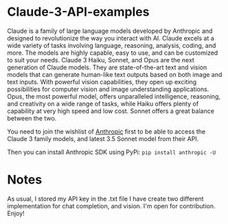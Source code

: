 # Claude-3-API-examples
Claude is a family of large language models developed by Anthropic and designed to revolutionize the way you interact with AI. Claude excels at a wide variety of tasks involving language, reasoning, analysis, coding, and more. The models are highly capable, easy to use, and can be customized to suit your needs.
Claude 3 Haiku, Sonnet, and Opus are the next generation of Claude models. They are state-of-the-art text and vision models that can generate human-like text outputs based on both image and text inputs. With powerful vision capabilities, they open up exciting possibilities for computer vision and image understanding applications. Opus, the most powerful model, offers unparalleled intelligence, reasoning, and creativity on a wide range of tasks, while Haiku offers plenty of capability at very high speed and low cost. Sonnet offers a great balance between the two.

You need to join the wishlist of [Anthropic](https://www.anthropic.com/claude) first to be able to access the Claude 3 family models, and latest 3.5 Sonnet model from their API. 

Then you can install Anthropic SDK using PyPi:
`pip install anthropic -U`

# Notes
As usual, I stored my API key in the .txt file
I have create two different implementation for chat completion, and vision.
I'm open for contribution. Enjoy!
